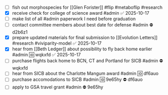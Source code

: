 - [ ] fish out morphospecies for [[Glen Forister]] #flip #metaboflip #research 
- [x] receive check for college of science award #admin ✅ 2025-10-17
- [ ] make list of all #admin paperwork I need before graduation 
- [ ] contact committee members about best date for defense #admin ⛔ d2b6z1
- [x] prepare updated materials for final submission to [[Evolution Letters]] #research #viviparity-model ✅ 2025-10-17
- [x] hear from [[Beth Ledger]] about possibility to fly back home earlier #admin 🆔 wqkxfd ✅ 2025-10-17
- [ ] purchase flights back home to BCN, CT and Portland for SICB #admin ⛔ wqkxfd
- [ ] hear from SICB about the Charlotte Mangum award #admin 🆔 df6auo
- [ ] purchase accomodations to SICB #admin 🆔 9e65hy ⛔ df6auo
- [ ] apply to GSA travel grant #admin ⛔ 9e65hy 